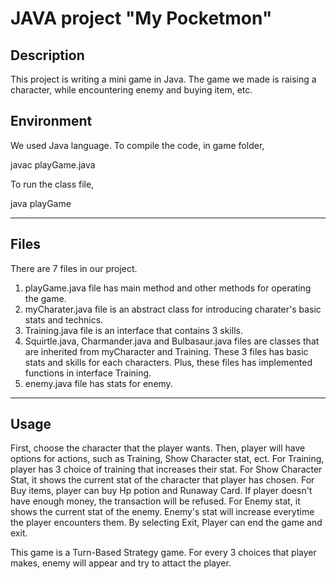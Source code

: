 # JAVA project "My Pocketmon"
## Description
This project is writing a mini game in Java. The game we made is raising a character, while encountering enemy and buying item, etc.


## Environment
We used Java language.
To compile the code, in game folder,
  
  javac playGame.java
  
To run the class file, 

  java playGame
  
---------------------
## Files 
There are 7 files in our project.
1. playGame.java file has main method and other methods for operating the game.
2. myCharater.java file is an abstract class for introducing charater's basic stats and technics. 
3. Training.java file is an interface that contains 3 skills.
4. Squirtle.java, Charmander.java and Bulbasaur.java files are classes that are inherited from myCharacter and Training. 
  These 3 files has basic stats and skills for each characters. Plus, these files has implemented functions in interface Training.
5. enemy.java file has stats for enemy.

---------------------
## Usage
First, choose the character that the player wants.
Then, player will have options for actions, such as Training, Show Character stat, ect.
For Training, player has 3 choice of training that increases their stat.
For Show Character Stat, it shows the current stat of the character that player has chosen.
For Buy items, player can buy Hp potion and Runaway Card. If player doesn't have enough money, the transaction will be refused.
For Enemy stat, it shows the current stat of the enemy. Enemy's stat will increase everytime the player encounters them.
By selecting Exit, Player can end the game and exit.

This game is a Turn-Based Strategy game. For every 3 choices that player makes, enemy will appear and try to attact the player.

